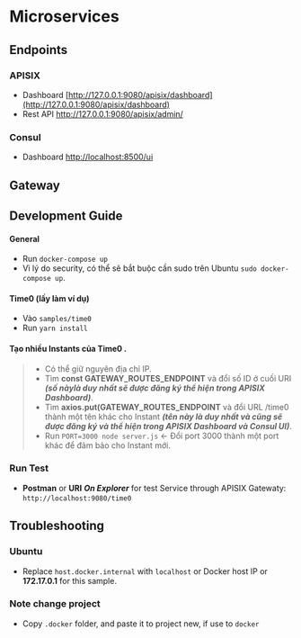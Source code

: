# Microservices

## Endpoints

### APISIX

* Dashboard [http://127.0.0.1:9080/apisix/dashboard](http://127.0.0.1:9080/apisix/dashboard)
* Rest API [http://127.0.0.1:9080/apisix/admin/<endpoint>](http://127.0.0.1:9080/apisix/admin/)

### Consul
 * Dashboard [http://localhost:8500/ui](http://localhost:8500/ui)

## Gateway

## Development Guide

#### General

* Run `docker-compose up`
* Vì lý do security, có thể sẽ bắt buộc cần sudo trên Ubuntu `sudo docker-compose up`.

#### Time0 (lấy làm ví dụ)

* Vào `samples/time0`
* Run `yarn install`

#### Tạo nhiều Instants của Time0 .

>  - Có thể giữ nguyên địa chỉ IP.
>  - Tìm **const GATEWAY_ROUTES_ENDPOINT** và đổi số ID ở cuối URI ***(số nàylà duy nhất sẽ được đăng ký thể hiện trong APISIX Dashboard)***.
>  - Tìm **axios.put(GATEWAY_ROUTES_ENDPOINT** và đổi URL /time0 thành một tên khác cho Instant ***(tên này là duy nhất và cũng sẽ được đăng ký và thể hiện trong APISIX Dashboard và Consul UI)***.
>  - Run `PORT=3000 node server.js` <- Đổi port 3000 thành một port khác để đảm bảo cho Instant mới.
    
### Run Test
* **Postman** or **URI** ***On Explorer*** for test Service through APISIX Gatewaty: `http://localhost:9080/time0`

## Troubleshooting

### Ubuntu

* Replace `host.docker.internal` with `localhost` or Docker host IP or **172.17.0.1** for this sample.

### Note change project

* Copy `.docker` folder, and paste it to project new, if use to `docker`
